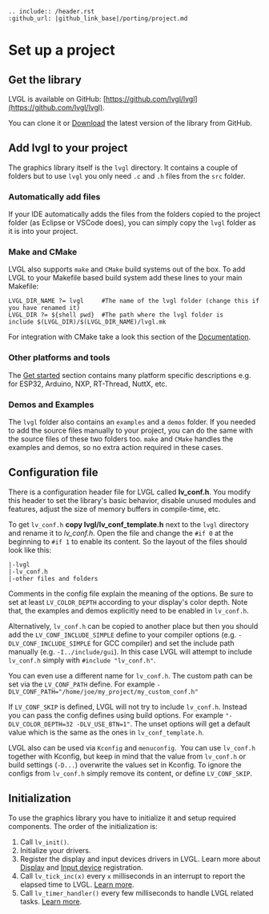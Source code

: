 ```eval_rst
.. include:: /header.rst
:github_url: |github_link_base|/porting/project.md
```

# Set up a project

## Get the library

LVGL is available on GitHub: [https://github.com/lvgl/lvgl](https://github.com/lvgl/lvgl).

You can clone it or [Download](https://github.com/lvgl/lvgl/archive/refs/heads/master.zip) the latest version of the library from GitHub.

## Add lvgl to your project

The graphics library itself is the `lvgl` directory. It contains a couple of folders but to use `lvgl` you only need `.c` and `.h` files from the `src` folder.

### Automatically add files
If your IDE automatically adds the files from the folders copied to the project folder (as Eclipse or VSCode does), you can simply copy the `lvgl` folder as it is into your project.

### Make and CMake
LVGL also supports `make` and `CMake` build systems out of the box. To add LVGL to your Makefile based build system add these lines to your main Makefile:
```make
LVGL_DIR_NAME ?= lvgl     #The name of the lvgl folder (change this if you have renamed it)
LVGL_DIR ?= ${shell pwd}  #The path where the lvgl folder is
include $(LVGL_DIR)/$(LVGL_DIR_NAME)/lvgl.mk
```

For integration with CMake take a look this section of the [Documentation](/get-started/platforms/cmake).

### Other platforms and tools
The [Get started](/get-started/index.html) section contains many platform specific descriptions e.g. for ESP32, Arduino, NXP, RT-Thread, NuttX, etc.

### Demos and Examples

The `lvgl` folder also contains an `examples` and a `demos` folder. If you needed to add the source files manually to your project, you can do the same with the source files of these two folders too. `make` and `CMake` handles the examples and demos, so no extra action required in these cases.

## Configuration file

There is a configuration header file for LVGL called **lv_conf.h**. You modify this header to set the library's basic behavior, disable unused modules and features, adjust the size of memory buffers in compile-time, etc.

To get `lv_conf.h` **copy lvgl/lv_conf_template.h** next to the `lvgl` directory and rename it to *lv_conf.h*. Open the file and change the `#if 0` at the beginning to `#if 1` to enable its content. So the layout of the files should look like this:
```
|-lvgl
|-lv_conf.h
|-other files and folders
```

Comments in the config file explain the meaning of the options. Be sure to set at least `LV_COLOR_DEPTH` according to your display's color depth. Note that, the examples and demos explicitly need to be enabled in `lv_conf.h`.

Alternatively, `lv_conf.h` can be copied to another place but then you should add the `LV_CONF_INCLUDE_SIMPLE` define to your compiler options (e.g. `-DLV_CONF_INCLUDE_SIMPLE` for GCC compiler) and set the include path manually (e.g. `-I../include/gui`).
In this case LVGL will attempt to include `lv_conf.h` simply with `#include "lv_conf.h"`.

You can even use a different name for `lv_conf.h`. The custom path can be set via the `LV_CONF_PATH` define.
For example `-DLV_CONF_PATH="/home/joe/my_project/my_custom_conf.h"`

If `LV_CONF_SKIP` is defined, LVGL will not try to include `lv_conf.h`. Instead you can pass the config defines using build options. For example `"-DLV_COLOR_DEPTH=32 -DLV_USE_BTN=1"`. The unset options will get a default value which is the same as the ones in `lv_conf_template.h`.

LVGL also can be used via `Kconfig` and `menuconfig`.  You can use `lv_conf.h` together with Kconfig, but keep in mind that the value from `lv_conf.h` or build settings (`-D...`) overwrite the values set in Kconfig. To ignore the configs from `lv_conf.h` simply remove its content, or define `LV_CONF_SKIP`. 


## Initialization

To use the graphics library you have to initialize it and setup required components. The order of the initialization is:

1. Call `lv_init()`.
2. Initialize your drivers.
3. Register the display and input devices drivers in LVGL.  Learn more about [Display](/porting/display) and [Input device](/porting/indev) registration.
4. Call `lv_tick_inc(x)` every `x` milliseconds in an interrupt to report the elapsed time to LVGL. [Learn more](/porting/tick).
5. Call `lv_timer_handler()` every few milliseconds to handle LVGL related tasks. [Learn more](/porting/task-handler).
